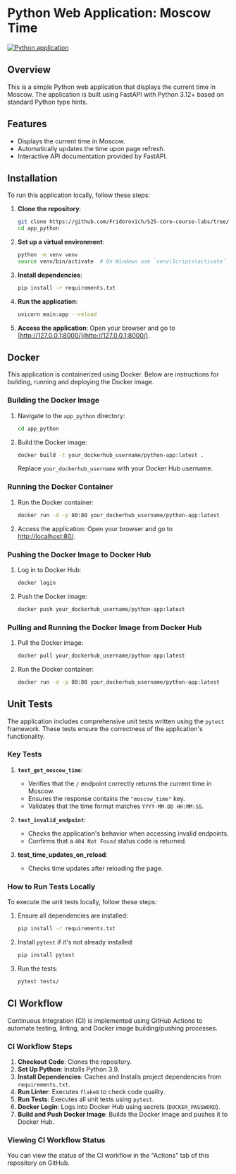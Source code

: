 # Python Web Application: Moscow Time

[![Python application](https://github.com/Fridorovich/S25-core-course-labs/actions/workflows/ci.yml/badge.svg)](https://github.com/Fridorovich/S25-core-course-labs/actions/workflows/ci.yml)

## Overview
This is a simple Python web application that displays the current time in Moscow. The application is built using FastAPI with Python 3.12+ based on standard Python type hints.

## Features
- Displays the current time in Moscow.
- Automatically updates the time upon page refresh.
- Interactive API documentation provided by FastAPI.

## Installation
To run this application locally, follow these steps:

1. **Clone the repository**:
    ```bash
    git clone https://github.com/Fridorovich/S25-core-course-labs/tree/lab1/app_python.git
    cd app_python
2. **Set up a virtual environment**:
    ```bash
    python -m venv venv
    source venv/bin/activate  # On Windows use `venv\Scripts\activate`
3. **Install dependencies**:
    ```bash
    pip install -r requirements.txt
4. **Run the application**:
    ```bash
    uvicorn main:app --reload
5. **Access the application**:
    Open your browser and go to [http://127.0.0.1:8000/](http://127.0.0.1:8000/).

## Docker
This application is containerized using Docker. Below are instructions for building, running and deploying the Docker image.

### Building the Docker Image

1. Navigate to the `app_python` directory:
    ```bash
    cd app_python
    ```

2. Build the Docker image:
    ```bash
    docker build -t your_dockerhub_username/python-app:latest .
    ```
   Replace `your_dockerhub_username` with your Docker Hub username.

### Running the Docker Container

1. Run the Docker container:
    ```bash
    docker run -d -p 80:80 your_dockerhub_username/python-app:latest
    ```

2. Access the application:
    Open your browser and go to [http://localhost:80/](http://localhost:80/).

### Pushing the Docker Image to Docker Hub

1. Log in to Docker Hub:
    ```bash
    docker login
    ```

2. Push the Docker image:
    ```bash
    docker push your_dockerhub_username/python-app:latest
    ```

### Pulling and Running the Docker Image from Docker Hub

1. Pull the Docker image:
    ```bash
    docker pull your_dockerhub_username/python-app:latest
    ```

2. Run the Docker container:
    ```bash
    docker run -d -p 80:80 your_dockerhub_username/python-app:latest
    ```
   
## Unit Tests

The application includes comprehensive unit tests written using the `pytest` framework. These tests ensure the correctness of the application's functionality.

### Key Tests

1. **`test_get_moscow_time`**:
   - Verifies that the `/` endpoint correctly returns the current time in Moscow.
   - Ensures the response contains the `"moscow_time"` key.
   - Validates that the time format matches `YYYY-MM-DD HH:MM:SS`.

2. **`test_invalid_endpoint`**:
   - Checks the application's behavior when accessing invalid endpoints.
   - Confirms that a `404 Not Found` status code is returned.

3. **test_time_updates_on_reload**:
   - Checks time updates after reloading the page.

### How to Run Tests Locally

To execute the unit tests locally, follow these steps:

1. Ensure all dependencies are installed:
    ```bash
    pip install -r requirements.txt
    ```

2. Install `pytest` if it's not already installed:
    ```bash
    pip install pytest
    ```

3. Run the tests:
    ```bash
    pytest tests/
    ```
   
## CI Workflow

Continuous Integration (CI) is implemented using GitHub Actions to automate testing, linting, and Docker image building/pushing processes.

### CI Workflow Steps

1. **Checkout Code**: Clones the repository.
2. **Set Up Python**: Installs Python 3.9.
3. **Install Dependencies**: Caches and Installs project dependencies from `requirements.txt`.
4. **Run Linter**: Executes `flake8` to check code quality.
5. **Run Tests**: Executes all unit tests using `pytest`.
6. **Docker Login**: Logs into Docker Hub using secrets (`DOCKER_PASSWORD`).
7. **Build and Push Docker Image**: Builds the Docker image and pushes it to Docker Hub.

### Viewing CI Workflow Status

You can view the status of the CI workflow in the "Actions" tab of this repository on GitHub.